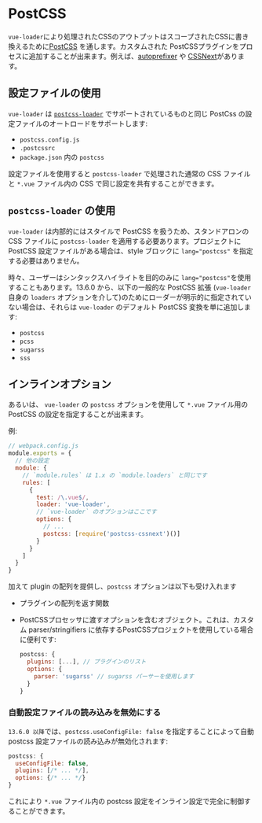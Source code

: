 # PostCSS

`vue-loader`により処理されたCSSのアウトプットはスコープされたCSSに書き換えるために[PostCSS](https://github.com/postcss/postcss) を通します。カスタムされた PostCSSプラグインをプロセスに追加することが出来ます。例えば、[autoprefixer](https://github.com/postcss/autoprefixer) や [CSSNext](http://cssnext.io/)があります。

## 設定ファイルの使用

`vue-loader` は [`postcss-loader`](https://github.com/postcss/postcss-loader#usage) でサポートされているものと同じ PostCss の設定ファイルのオートロードをサポートします:

- `postcss.config.js`
- `.postcssrc`
- `package.json` 内の `postcss`

設定ファイルを使用すると `postcss-loader` で処理された通常の CSS ファイルと `*.vue` ファイル内の CSS で同じ設定を共有することができます。

## `postcss-loader` の使用

`vue-loader` は内部的にはスタイルで PostCSS を扱うため、スタンドアロンの CSS ファイルに `postcss-loader` を適用する必要あります。プロジェクトに PostCSS 設定ファイルがある場合は、style ブロックに `lang="postcss"` を指定する必要はありません。

時々、ユーザーはシンタックスハイライトを目的のみに `lang="postcss"`を使用することもあります。13.6.0 から、以下の一般的な PostCSS 拡張 (`vue-loader` 自身の `loaders` オプションを介して)のためにローダーが明示的に指定されていない場合は、それらは `vue-loader` のデフォルト PostCSS 変換を単に追加します:

- `postcss`
- `pcss`
- `sugarss`
- `sss`

## インラインオプション

あるいは、 `vue-loader` の `postcss` オプションを使用して `*.vue` ファイル用の PostCSS の設定を指定することが出来ます。

例:

``` js
// webpack.config.js
module.exports = {
  // 他の設定
  module: {
    // `module.rules` は 1.x の `module.loaders` と同じです
    rules: [
      {
        test: /\.vue$/,
        loader: 'vue-loader',
        // `vue-loader` のオプションはここです
        options: {
          // ...
          postcss: [require('postcss-cssnext')()]
        }
      }
    ]
  }
}
```

加えて plugin の配列を提供し、`postcss` オプションは以下も受け入れます

- プラグインの配列を返す関数
- PostCSSプロセッサに渡すオプションを含むオブジェクト。これは、カスタム parser/stringifiers に依存するPostCSSプロジェクトを使用している場合に便利です:

  ``` js
  postcss: {
    plugins: [...], // プラグインのリスト
    options: {
      parser: 'sugarss' // sugarss パーサーを使用します
    }
  }
  ```

### 自動設定ファイルの読み込みを無効にする

`13.6.0 以降`では、`postcss.useConfigFile: false` を指定することによって自動 postcss 設定ファイルの読み込みが無効化されます:

``` js
postcss: {
  useConfigFile: false,
  plugins: [/* ... */],
  options: {/* ... */}
}
```

これにより `*.vue` ファイル内の postcss 設定をインライン設定で完全に制御することができます。
